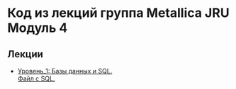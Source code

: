 
# Код из лекций группа Metallica JRU Модуль 4

## Лекции
- [Уровень_1: Базы данных и SQL.](https://github.com/tatianabakachJRU/theKillersModule4/tree/main/src/main/java/com/javarush/lecture_1 )  
  [Файл с SQL.](https://github.com/tatianabakachJRU/theKillersModule4/blob/main/src/main/resources/lecture_1.sql )
